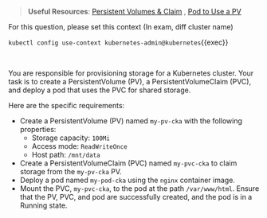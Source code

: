 
> <strong>Useful Resources</strong>: [Persistent Volumes & Claim](https://kubernetes.io/docs/concepts/storage/persistent-volumes/) , [Pod to Use a PV](https://kubernetes.io/docs/tasks/configure-pod-container/configure-persistent-volume-storage/)

For this question, please set this context (In exam, diff cluster name)

`kubectl config use-context kubernetes-admin@kubernetes`{{exec}}

<br>

You are responsible for provisioning storage for a Kubernetes cluster. Your task is to create a PersistentVolume (PV), a PersistentVolumeClaim (PVC), and deploy a pod that uses the PVC for shared storage.

Here are the specific requirements:
* Create a PersistentVolume (PV) named `my-pv-cka` with the following properties:
    * Storage capacity: `100Mi`
    * Access mode: `ReadWriteOnce`
    * Host path: `/mnt/data`
* Create a PersistentVolumeClaim (PVC) named `my-pvc-cka` to claim storage from the `my-pv-cka` PV.
* Deploy a pod named `my-pod-cka` using the `nginx` container image.
* Mount the PVC, `my-pvc-cka`, to the pod at the path `/var/www/html`.
Ensure that the PV, PVC, and pod are successfully created, and the pod is in a Running state.